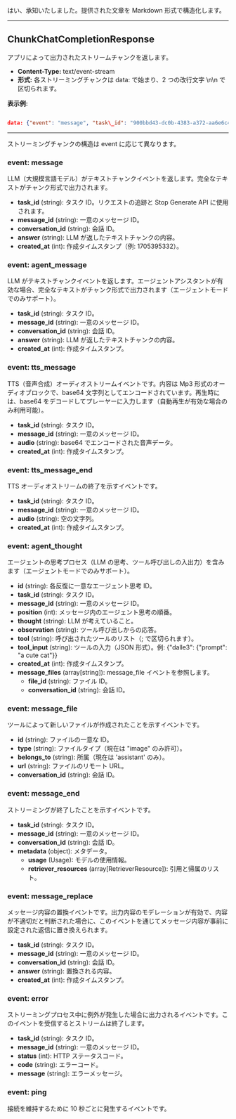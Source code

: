はい、承知いたしました。提供された文章を Markdown 形式で構造化します。

---

## **ChunkChatCompletionResponse**

アプリによって出力されたストリームチャンクを返します。

- **Content-Type:** text/event-stream
- **形式:** 各ストリーミングチャンクは data: で始まり、2 つの改行文字 \\n\\n で区切られます。

**表示例:**

```JSON

data: {"event": "message", "task\_id": "900bbd43-dc0b-4383-a372-aa6e6c414227", "id": "663c5084-a254-4040-8ad3-51f2a3c1a77c", "answer": "Hi", "created\_at": 1705398420}\\n\\n
```

---

ストリーミングチャンクの構造は event に応じて異なります。

### **event: message**

LLM（大規模言語モデル）がテキストチャンクイベントを返します。完全なテキストがチャンク形式で出力されます。

- **task_id** (string): タスク ID。リクエストの追跡と Stop Generate API に使用されます。
- **message_id** (string): 一意のメッセージ ID。
- **conversation_id** (string): 会話 ID。
- **answer** (string): LLM が返したテキストチャンクの内容。
- **created_at** (int): 作成タイムスタンプ（例: 1705395332）。

### **event: agent_message**

LLM がテキストチャンクイベントを返します。エージェントアシスタントが有効な場合、完全なテキストがチャンク形式で出力されます（エージェントモードでのみサポート）。

- **task_id** (string): タスク ID。
- **message_id** (string): 一意のメッセージ ID。
- **conversation_id** (string): 会話 ID。
- **answer** (string): LLM が返したテキストチャンクの内容。
- **created_at** (int): 作成タイムスタンプ。

### **event: tts_message**

TTS（音声合成）オーディオストリームイベントです。内容は Mp3 形式のオーディオブロックで、base64 文字列としてエンコードされています。再生時には、base64 をデコードしてプレーヤーに入力します（自動再生が有効な場合のみ利用可能）。

- **task_id** (string): タスク ID。
- **message_id** (string): 一意のメッセージ ID。
- **audio** (string): base64 でエンコードされた音声データ。
- **created_at** (int): 作成タイムスタンプ。

### **event: tts_message_end**

TTS オーディオストリームの終了を示すイベントです。

- **task_id** (string): タスク ID。
- **message_id** (string): 一意のメッセージ ID。
- **audio** (string): 空の文字列。
- **created_at** (int): 作成タイムスタンプ。

### **event: agent_thought**

エージェントの思考プロセス（LLM の思考、ツール呼び出しの入出力）を含みます（エージェントモードでのみサポート）。

- **id** (string): 各反復に一意なエージェント思考 ID。
- **task_id** (string): タスク ID。
- **message_id** (string): 一意のメッセージ ID。
- **position** (int): メッセージ内のエージェント思考の順番。
- **thought** (string): LLM が考えていること。
- **observation** (string): ツール呼び出しからの応答。
- **tool** (string): 呼び出されたツールのリスト（; で区切られます）。
- **tool_input** (string): ツールの入力（JSON 形式）。例: {"dalle3": {"prompt": "a cute cat"}}
- **created_at** (int): 作成タイムスタンプ。
- **message_files** (array\[string\]): message_file イベントを参照します。
  - **file_id** (string): ファイル ID。
  - **conversation_id** (string): 会話 ID。

### **event: message_file**

ツールによって新しいファイルが作成されたことを示すイベントです。

- **id** (string): ファイルの一意な ID。
- **type** (string): ファイルタイプ（現在は "image" のみ許可）。
- **belongs_to** (string): 所属（現在は 'assistant' のみ）。
- **url** (string): ファイルのリモート URL。
- **conversation_id** (string): 会話 ID。

### **event: message_end**

ストリーミングが終了したことを示すイベントです。

- **task_id** (string): タスク ID。
- **message_id** (string): 一意のメッセージ ID。
- **conversation_id** (string): 会話 ID。
- **metadata** (object): メタデータ。
  - **usage** (Usage): モデルの使用情報。
  - **retriever_resources** (array\[RetrieverResource\]): 引用と帰属のリスト。

### **event: message_replace**

メッセージ内容の置換イベントです。出力内容のモデレーションが有効で、内容が不適切だと判断された場合に、このイベントを通じてメッセージ内容が事前に設定された返信に置き換えられます。

- **task_id** (string): タスク ID。
- **message_id** (string): 一意のメッセージ ID。
- **conversation_id** (string): 会話 ID。
- **answer** (string): 置換される内容。
- **created_at** (int): 作成タイムスタンプ。

### **event: error**

ストリーミングプロセス中に例外が発生した場合に出力されるイベントです。このイベントを受信するとストリームは終了します。

- **task_id** (string): タスク ID。
- **message_id** (string): 一意のメッセージ ID。
- **status** (int): HTTP ステータスコード。
- **code** (string): エラーコード。
- **message** (string): エラーメッセージ。

### **event: ping**

接続を維持するために 10 秒ごとに発生するイベントです。
